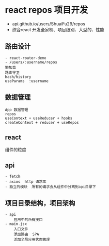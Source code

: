 # react repos  项目开发
- api.github.io/users/ShuaiFu29/repos
- 综合react 开发全家桶、项目级别、大型的、性能

## 路由设计
    - react-router-demo
    - /users/:username/repos
    懒加载
    路由守卫
    hash/history
    useParams  :username
## 数据管理
    App 数据管理
    repos
    useContext + useReducer + hooks
    createContext + reducer + useRepos
## react
  组件的粒度
## api
    - fetch
    - axios  http 请求库
    - 独立的模块  所有的请求会从组件中分离到api目录下
## 项目目录结构，项目架构
    - api
        应用中的所有接口
    - main.jsx
        入口文件
        添加路由  SPA
        添加全局应用状态管理
